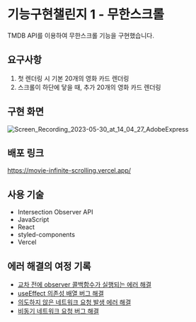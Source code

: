 # 기능구현챌린지 1 - 무한스크롤
TMDB API를 이용하여 무한스크롤 기능을 구현했습니다.

## 요구사항
1. 첫 렌더링 시 기본 20개의 영화 카드 렌더링
2. 스크롤이 하단에 닿을 때, 추가 20개의 영화 카드 렌더링

## 구현 화면
![Screen_Recording_2023-05-30_at_14_04_27_AdobeExpress](https://github.com/ImGyuriKim/infinite-scrolling/assets/111730140/4855e0fd-3ea3-4433-9aa2-a59419a17ab9)

## 배포 링크
https://movie-infinite-scrolling.vercel.app/

## 사용 기술
- Intersection Observer API
- JavaScript
- React
- styled-components
- Vercel

## 에러 해결의 여정 기록
- [교차 전에 observer 콜백함수가 실행되는 에러 해결](https://growingtangerine.tistory.com/70)
- [useEffect 의존성 배열 버그 해결](https://growingtangerine.tistory.com/71)
- [의도하지 않은 네트워크 요청 발생 에러 해결](https://growingtangerine.tistory.com/73)
- [비동기 네트워크 요청 버그 해결](https://growingtangerine.tistory.com/74)
